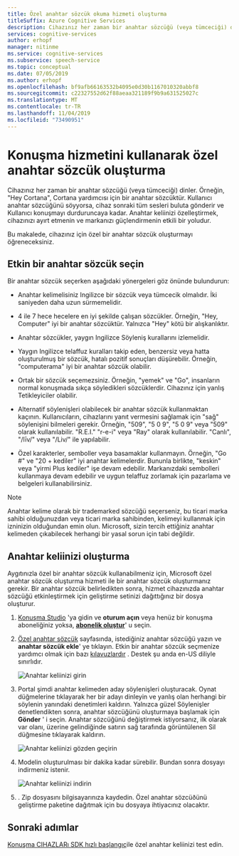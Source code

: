 ```yaml
---
title: Özel anahtar sözcük okuma hizmeti oluşturma
titleSuffix: Azure Cognitive Services
description: Cihazınız her zaman bir anahtar sözcüğü (veya tümceciği) dinler. Kullanıcı anahtar sözcüğünü söyyorsa, cihaz sonraki tüm sesleri buluta gönderir ve Kullanıcı konuşmayı durduruncaya kadar. Anahtar keliinizi özelleştirmek, cihazınızı ayırt etmenin ve markanızı güçlendirmenin etkili bir yoludur.
services: cognitive-services
author: erhopf
manager: nitinme
ms.service: cognitive-services
ms.subservice: speech-service
ms.topic: conceptual
ms.date: 07/05/2019
ms.author: erhopf
ms.openlocfilehash: bf9afb66163532b4095e0d30b1167010320abbf8
ms.sourcegitcommit: c22327552d62f88aeaa321189f9b9a631525027c
ms.translationtype: MT
ms.contentlocale: tr-TR
ms.lasthandoff: 11/04/2019
ms.locfileid: "73490951"
---
```

# <a name="create-a-custom-keyword-by-using-the-speech-service"></a>Konuşma hizmetini kullanarak özel anahtar sözcük oluşturma

Cihazınız her zaman bir anahtar sözcüğü (veya tümceciği) dinler. Örneğin, "Hey Cortana", Cortana yardımcısı için bir anahtar sözcüktür. Kullanıcı anahtar sözcüğünü söyyorsa, cihaz sonraki tüm sesleri buluta gönderir ve Kullanıcı konuşmayı durduruncaya kadar. Anahtar keliinizi özelleştirmek, cihazınızı ayırt etmenin ve markanızı güçlendirmenin etkili bir yoludur.

Bu makalede, cihazınız için özel bir anahtar sözcük oluşturmayı öğreneceksiniz.

## <a name="choose-an-effective-keyword"></a>Etkin bir anahtar sözcük seçin

Bir anahtar sözcük seçerken aşağıdaki yönergeleri göz önünde bulundurun:

* Anahtar kelimelisiniz Ingilizce bir sözcük veya tümcecik olmalıdır. İki saniyeden daha uzun sürmemelidir.

* 4 ile 7 hece hecelere en iyi şekilde çalışan sözcükler. Örneğin, "Hey, Computer" iyi bir anahtar sözcüktür. Yalnızca "Hey" kötü bir alışkanlıktır.

* Anahtar sözcükler, yaygın Ingilizce Söyleniş kurallarını izlemelidir.

* Yaygın Ingilizce telaffuz kuralları takip eden, benzersiz veya hatta oluşturulmuş bir sözcük, hatalı pozitif sonuçları düşürebilir. Örneğin, "computerama" iyi bir anahtar sözcük olabilir.

* Ortak bir sözcük seçemezsiniz. Örneğin, "yemek" ve "Go", insanların normal konuşmada sıkça söyledikleri sözcüklerdir. Cihazınız için yanlış Tetikleyiciler olabilir.

* Alternatif söylenişleri olabilecek bir anahtar sözcük kullanmaktan kaçının. Kullanıcıların, cihazlarını yanıt vermesini sağlamak için "sağ" söylenişini bilmeleri gerekir. Örneğin, "509", "5 0 9", "5 0 9" veya "509" olarak kullanılabilir. "R.E.I." "r-e-i" veya "Ray" olarak kullanılabilir. "Canlı", "/līv/" veya "/Liv/" ile yapılabilir.

* Özel karakterler, semboller veya basamaklar kullanmayın. Örneğin, "Go #" ve "20 + kediler" iyi anahtar kelimelerdir. Bununla birlikte, "keskin" veya "yirmi Plus kediler" işe devam edebilir. Markanızdaki sembolleri kullanmaya devam edebilir ve uygun telaffuz zorlamak için pazarlama ve belgeleri kullanabilirsiniz.

> [!NOTE]
> Anahtar kelime olarak bir trademarked sözcüğü seçerseniz, bu ticari marka sahibi olduğunuzdan veya ticari marka sahibinden, kelimeyi kullanmak için izninizin olduğundan emin olun. Microsoft, sizin tercih ettiğiniz anahtar kelimeden çıkabilecek herhangi bir yasal sorun için tabi değildir.

## <a name="create-your-keyword"></a>Anahtar keliinizi oluşturma

Aygıtınızla özel bir anahtar sözcük kullanabilmeniz için, Microsoft özel anahtar sözcük oluşturma hizmeti ile bir anahtar sözcük oluşturmanız gerekir. Bir anahtar sözcük belirledikten sonra, hizmet cihazınızda anahtar sözcüğü etkinleştirmek için geliştirme setinizi dağıttığınız bir dosya oluşturur.

1. [Konuşma Studio](https://aka.ms/sdsdk-speechportal) 'ya gidin ve **oturum açın** veya henüz bir konuşma aboneliğiniz yoksa, [**abonelik oluştur**](https://go.microsoft.com/fwlink/?linkid=2086754)' u seçin.

1. [Özel anahtar sözcük](https://aka.ms/sdsdk-wakewordportal) sayfasında, istediğiniz anahtar sözcüğü yazın ve **anahtar sözcük ekle**' ye tıklayın. Etkin bir anahtar sözcük seçmenize yardımcı olmak için bazı [kılavuzlardır](#choose-an-effective-keyword) . Destek şu anda en-US diliyle sınırlıdır.

    ![Anahtar keliinizi girin](media/speech-devices-sdk/custom-kws-portal-enter-keyword.png)

1. Portal şimdi anahtar kelimeden aday söylenişleri oluşturacak. Oynat düğmelerine tıklayarak her bir adayı dinleyin ve yanlış olan herhangi bir söylenin yanındaki denetimleri kaldırın. Yalnızca güzel Söylenişler denetlendikten sonra, anahtar sözcüğünü oluşturmaya başlamak için **Gönder** ' i seçin. Anahtar sözcüğünü değiştirmek istiyorsanız, ilk olarak var olanı, üzerine gelindiğinde satırın sağ tarafında görüntülenen Sil düğmesine tıklayarak kaldırın.

    ![Anahtar keliinizi gözden geçirin](media/speech-devices-sdk/custom-kws-portal-review-keyword.png)

1. Modelin oluşturulması bir dakika kadar sürebilir. Bundan sonra dosyayı indirmeniz istenir.

    ![Anahtar keliinizi indirin](media/speech-devices-sdk/custom-kws-portal-download-keyword.png)

1. . Zip dosyasını bilgisayarınıza kaydedin. Özel anahtar sözcüðünü geliştirme paketine dağıtmak için bu dosyaya ihtiyacınız olacaktır.

## <a name="next-steps"></a>Sonraki adımlar

[Konuşma CIHAZLARı SDK hızlı başlangıç](https://aka.ms/sdsdk-quickstart)ile özel anahtar keliinizi test edin.
